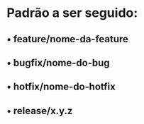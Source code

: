 # Padrão a ser seguido:

## • feature/nome-da-feature

## • bugfix/nome-do-bug

## • hotfix/nome-do-hotfix

## • release/x.y.z